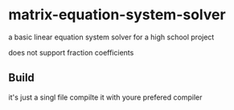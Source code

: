 # matrix-equation-system-solver
a basic linear equation system solver for a high school project

does not support fraction coefficients 

## Build

it's just a singl file compilte it with youre prefered compiler
